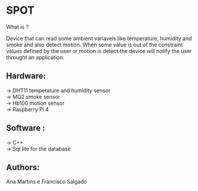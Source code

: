 # SPOT

What is ?

Device that can read some ambient variavels like temperature, humidity and smoke and also detect motion. When some value is out of the constraint values defined by the user or motion is detect the device will notify the user throught an application.
                                                                                                                                                                         
## Hardware:
-> DHT11 temperature and humidity sensor                                                                                                                                 
-> MQ2 smoke sensor                                                                                                                                                       
-> Hb100 motion sensor                                                                                                                                                  
-> Raspberry Pi 4

## Software :
-> C++                                                                                                                                                                   
-> Sql lite for the database

## Authors:                                                                                                                                                 
Ana Martins e Francisco Salgado
